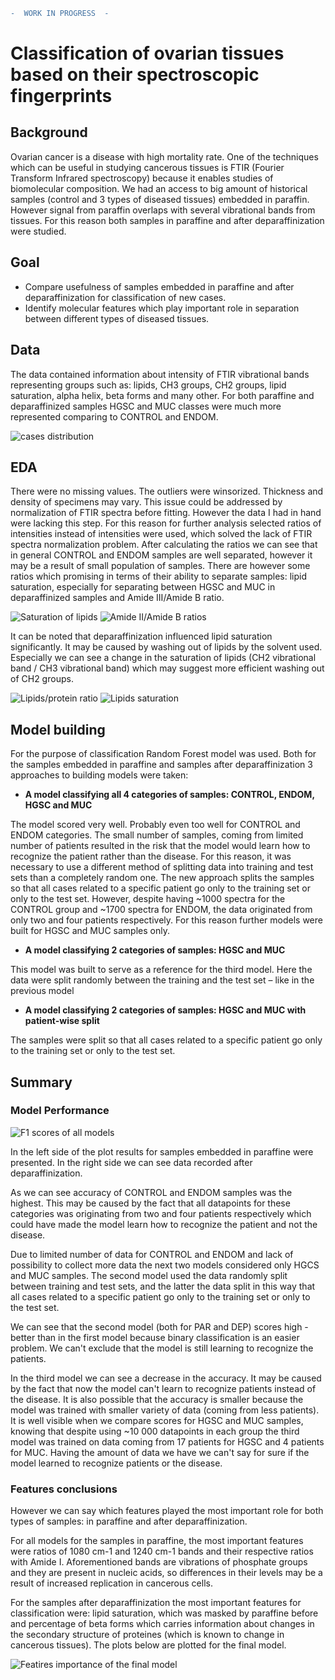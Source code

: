 ```diff
-  WORK IN PROGRESS  -
```

# Classification of ovarian tissues based on their spectroscopic fingerprints

## Background
Ovarian cancer is a disease with high mortality rate. One of the techniques which can be useful in studying cancerous tissues is FTIR (Fourier Transform Infrared spectroscopy) because it enables studies of biomolecular composition. We had an access to big amount of historical samples (control and 3 types of diseased tissues) embedded in paraffin. However signal from paraffin overlaps with several vibrational bands from tissues. For this reason both samples in paraffine and after deparaffinization were studied.

## Goal
*	Compare usefulness of samples embedded in paraffine and after deparaffinization for classification of new cases.
*	Identify molecular features which play important role in separation between different types of diseased tissues.

## Data
The data contained information about intensity of FTIR vibrational bands representing groups such as: lipids, CH3 groups, CH2 groups, lipid saturation, alpha helix, beta forms and many other.
For both paraffine and deparaffinized samples HGSC and MUC classes were much more represented comparing to CONTROL and ENDOM.

![cases distribution](https://github.com/awandzilak/OvarianTissues/blob/main/reports/cases_distribution2.png)

## EDA
There were no missing values. The outliers were winsorized. Thickness and density of specimens may vary. This issue could be addressed by normalization of FTIR spectra before fitting. However the data I had in hand were lacking this step. For this reason for further analysis selected ratios of intensities instead of intensities were used, which solved the lack of FTIR spectra normalization problem. After calculating the ratios we can see that in general CONTROL and ENDOM samples are well separated, however it may be a result of small population of samples. There are however some ratios which promising in terms of their ability to separate samples: lipid saturation, especially for separating between HGSC and MUC in deparaffinized samples and Amide III/Amide B ratio.

![Saturation of lipids](https://github.com/awandzilak/OvarianTissues/blob/main/reports/ratios_hist_1.jpg)
![Amide II/Amide B ratios](https://github.com/awandzilak/OvarianTissues/blob/main/reports/ratios_hist_16.jpg)

It can be noted that deparaffinization influenced lipid saturation significantly. It may be caused by washing out of lipids by the solvent used. Especially we can see a change in the saturation of lipids (CH2 vibrational band / CH3 vibrational band) which may suggest more efficient washing out of CH2 groups.

![Lipids/protein ratio](https://github.com/awandzilak/OvarianTissues/blob/main/reports/boxplot_lpratio.jpg)
![Lipids saturation](https://github.com/awandzilak/OvarianTissues/blob/main/reports/boxplot_lsat.jpg)

## Model building
For the purpose of classification Random Forest model was used. Both for the samples embedded in paraffine and samples after deparaffinization 3 approaches to building models were taken:
+	**A model classifying all 4 categories of samples: CONTROL, ENDOM, HGSC and MUC**

The model scored very well. Probably even too well for CONTROL and ENDOM categories. The small number of samples, coming from limited number of patients resulted in the risk that the model would learn how to recognize the patient rather than the disease.  For this reason, it was necessary to use a different method of splitting data into training and test sets than a completely random one. The new approach splits the samples so that all cases related to a specific patient go only to the training set or only to the test set. However, despite having ~1000 spectra for the CONTROL group and ~1700 spectra for ENDOM, the data originated from only two and four patients respectively. For this reason further models were built for HGSC and MUC samples only.
+ **A model classifying 2 categories of samples: HGSC and MUC**

This model was built to serve as a reference for the third model. Here the data were split randomly between the training and the test set – like in the previous model
+ **A model classifying 2 categories of samples: HGSC and MUC with patient-wise split**

The samples were split so that all cases related to a specific patient go only to the training set or only to the test set.

## Summary
### Model Performance

![F1 scores of all models](https://github.com/awandzilak/OvarianTissues/blob/main/reports/scores.jpg)

In the left side of the plot results for samples embedded in paraffine were presented. In the right side we can see data recorded after deparaffinization.

As we can see accuracy of CONTROL and ENDOM samples was the highest. This may be caused by the fact that all datapoints for these categories was originating from two and four patients respectively which could have made the model learn how to recognize the patient and not the disease.

Due to limited number of data for CONTROL and ENDOM and lack of possibility to collect more data the next two models considered only HGCS and MUC samples. The second model used the data randomly split between training and test sets, and the latter the data split in this way that all cases related to a specific patient go only to the training set or only to the test set. 

We can see that the second model (both for PAR and DEP) scores high - better than in the first model because binary classification is an easier problem. We can't exclude that the model is still learning to recognize the patients. 

In the third model we can see a decrease in the accuracy. It may be caused by the fact that now the model can't learn to recognize patients instead of the disease. It is also possible that the accuracy is smaller because the model was trained with smaller variety of data (coming from less patients). It is well visible when we compare scores for HGSC and MUC samples, knowing that despite using ~10 000 datapoints in each group the third model was trained on data coming from 17 patients for HGSC and 4 patients for MUC. Having the amount of data we have we can't say for sure if the model learned to recognize patients or the disease.

### Features conclusions

However we can say which features played the most important role for both types of samples: in paraffine and after deparaffinization.

For all models for the samples in paraffine, the most important features were ratios of 1080 cm-1 and 1240 cm-1 bands and their respective ratios with Amide I. Aforementioned bands are vibrations of phosphate groups and they are present in nucleic acids, so differences in their levels may be a result of increased replication in cancerous cells.

For the samples after deparaffinization the most important features for classification were: lipid saturation, which was masked by paraffine before and percentage of beta forms which carries information about changes in the secondary structure of proteines (which is known to change in cancerous tissues).
The plots below are plotted for the final model.

![Featires importance of the final model](https://github.com/awandzilak/OvarianTissues/blob/main/reports/features_importance_final_model.png)
